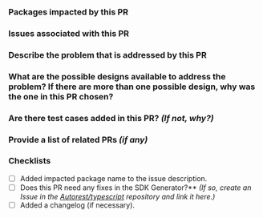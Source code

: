 <!-- Give your Pull Request a brief description, and answer the following questions. This helps us find the best reviewers for the PR. -->

### Packages impacted by this PR


### Issues associated with this PR


### Describe the problem that is addressed by this PR


### What are the possible designs available to address the problem? If there are more than one possible design, why was the one in this PR chosen?


### Are there test cases added in this PR? _(If not, why?)_


### Provide a list of related PRs _(if any)_


### Checklists
- [ ] Added impacted package name to the issue description.
- [ ] Does this PR need any fixes in the SDK Generator?** _(If so, create an Issue in the [Autorest/typescript](https://github.com/Azure/autorest.typescript) repository and link it here.)_
- [ ] Added a changelog (if necessary).

